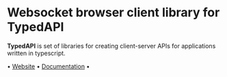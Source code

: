 # Websocket browser client library for TypedAPI

**TypedAPI** is set of libraries for creating client-server APIs for applications written in typescript. 

• [Website](https://typedapi.com) • [Documentation](https://typedapi.com/getting-started) •